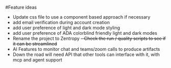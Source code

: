 #Feature ideas

- Update css file to use a component based approach if necessary
- add email verification during account creation
- add user preference of light and dark mode styling
- add user preference of ADA colorblind friendly light and dark modes
- Rename the project to Zentropy
~~- Check the run / quality scripts to see if it can be streamlined~~
- AI Features to monitor chat and teams/zoom calls to produce artifacts
- Down the road will need API that other tools can interface with it, with mcp and agent support